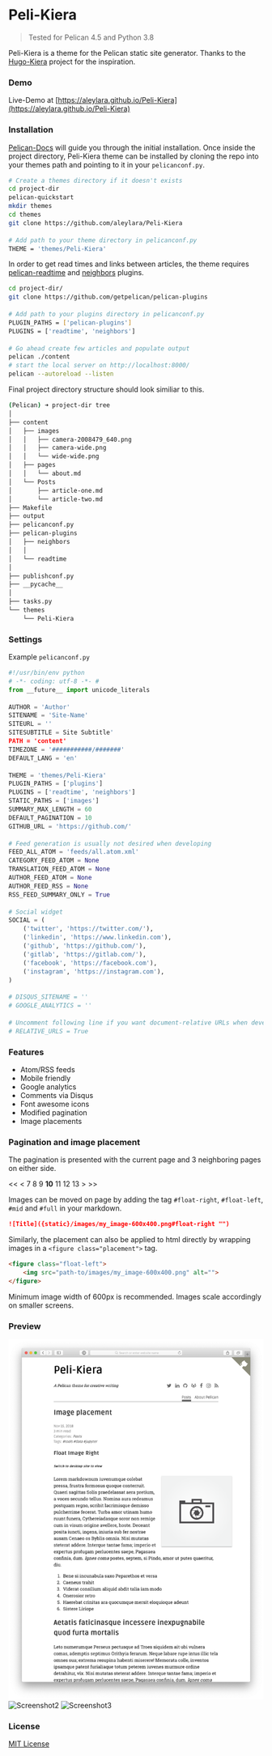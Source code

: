 
# Peli-Kiera
> Tested for Pelican 4.5 and Python 3.8 

Peli-Kiera is a theme for the Pelican static site generator.
Thanks to the [Hugo-Kiera](https://github.com/avianto/hugo-kiera) project for the inspiration.
### Demo
Live-Demo at [https://aleylara.github.io/Peli-Kiera](https://aleylara.github.io/Peli-Kiera)
### Installation
[Pelican-Docs](https://docs.getpelican.com/en/stable/) will guide you through the initial installation.
Once inside the project directory, Peli-Kiera theme can be installed by cloning the repo into your 
themes path and pointing to it in your `pelicanconf.py`.
```bash  
# Create a themes directory if it doesn't exists
cd project-dir
pelican-quickstart
mkdir themes
cd themes
git clone https://github.com/aleylara/Peli-Kiera

# Add path to your theme directory in pelicanconf.py
THEME = 'themes/Peli-Kiera'
```
In order to get read times and links between articles, the theme requires [pelican-readtime](https://github.com/getpelican/pelican-plugins/tree/master/readtime) and [neighbors](https://github.com/getpelican/pelican-plugins/tree/master/neighbors) plugins.

```bash
cd project-dir/
git clone https://github.com/getpelican/pelican-plugins

# Add path to your plugins directory in pelicanconf.py
PLUGIN_PATHS = ['pelican-plugins']
PLUGINS = ['readtime', 'neighbors']

# Go ahead create few articles and populate output
pelican ./content
# start the local server on http://localhost:8000/
pelican --autoreload --listen
```

Final project directory structure should look similiar to this.

```bash
(Pelican) ➜ project-dir tree
│
├── content
│   ├── images
│   │   ├── camera-2008479_640.png
│   │   ├── camera-wide.png
│   │   └── wide-wide.png
│   ├── pages
│   │   └── about.md
│   └── Posts
│       ├── article-one.md
│       └── article-two.md
├── Makefile
├── output     
├── pelicanconf.py
├── pelican-plugins
│   ├── neighbors
│   │   
│   └── readtime
│       
├── publishconf.py
├── __pycache__
│   
├── tasks.py
└── themes
    └── Peli-Kiera
```

### Settings
Example `pelicanconf.py`
    
```python
#!/usr/bin/env python
# -*- coding: utf-8 -*- #
from __future__ import unicode_literals

AUTHOR = 'Author'
SITENAME = 'Site-Name'
SITEURL = ''
SITESUBTITLE = Site Subtitle'
PATH = 'content'
TIMEZONE = '###########/#######'
DEFAULT_LANG = 'en'

THEME = 'themes/Peli-Kiera'
PLUGIN_PATHS = ['plugins']
PLUGINS = ['readtime', 'neighbors']
STATIC_PATHS = ['images']
SUMMARY_MAX_LENGTH = 60
DEFAULT_PAGINATION = 10
GITHUB_URL = 'https://github.com/'

# Feed generation is usually not desired when developing
FEED_ALL_ATOM = 'feeds/all.atom.xml'
CATEGORY_FEED_ATOM = None
TRANSLATION_FEED_ATOM = None
AUTHOR_FEED_ATOM = None
AUTHOR_FEED_RSS = None
RSS_FEED_SUMMARY_ONLY = True

# Social widget
SOCIAL = (
    ('twitter', 'https://twitter.com/'),
    ('linkedin', 'https://www.linkedin.com'),
    ('github', 'https://github.com/'),
    ('gitlab', 'https://gitlab.com/'),
    ('facebook', 'https://facebook.com'),
    ('instagram', 'https://instagram.com'),
)

# DISQUS_SITENAME = ''
# GOOGLE_ANALYTICS = ''

# Uncomment following line if you want document-relative URLs when developing
# RELATIVE_URLS = True
```

### Features
* Atom/RSS feeds
* Mobile friendly 
* Google analytics 
* Comments via Disqus
* Font awesome icons
* Modified pagination
* Image placements

### Pagination and image placement
The pagination is presented with the current page and 3 neighboring pages on either side. 
                                        
   <<  <   7  8  9  **10**  11  12  13  >  >>
      
Images can be moved on page by adding the tag `#float-right`, `#float-left`, `#mid` and `#full` in your markdown.

```markdown
![Title]({static}/images/my_image-600x400.png#float-right "")
``` 
  
Similarly, the placement can also be applied to html directly by wrapping images in a `<figure class="placement">` tag.

```html
<figure class="float-left">
    <img src="path-to/images/my_image-600x400.png" alt="">
</figure>
``` 
Minimum image width of 600px is recommended. Images scale accordingly on smaller screens.

### Preview
![Screenshot1](screenshot-1.png "Screenshot Desktop")
![Screenshot2](screenshot-2.png "Screenshot Mobile")
![Screenshot3](screenshot-3.png "Screenshot Mobile")

### License
[MIT License](https://github.com/avianto/hugo-kiera/blob/master/LICENSE.md)

